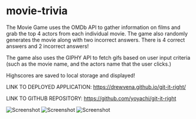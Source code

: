 # movie-trivia
The Movie Game uses the OMDb API to gather information on films and grab the top 4 actors from each individual movie. The game also randomly generates the movie along with two incorrect answers. There is 4 correct answers and 2 incorrect answers! 

The game also uses the GIPHY API to fetch gifs based on user input criteria (such as the movie name, and the actors name that the user clicks.) 

Highscores are saved to local storage and displayed!

LINK TO DEPLOYED APPLICATION:
https://drewvena.github.io/git-it-right/

LINK TO GITHUB REPOSITORY: https://github.com/yoyachi/git-it-right

![Screenshot](./images/index.png)
![Screenshot](./images/game.png)
![Screenshot](./images/highscores.png)
